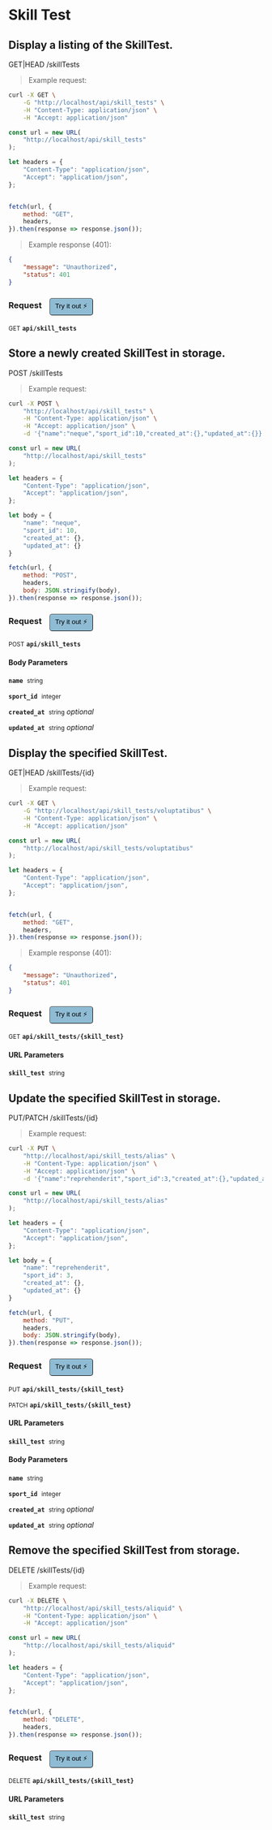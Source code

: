 # Skill Test


## Display a listing of the SkillTest.


GET|HEAD /skillTests

> Example request:

```bash
curl -X GET \
    -G "http://localhost/api/skill_tests" \
    -H "Content-Type: application/json" \
    -H "Accept: application/json"
```

```javascript
const url = new URL(
    "http://localhost/api/skill_tests"
);

let headers = {
    "Content-Type": "application/json",
    "Accept": "application/json",
};


fetch(url, {
    method: "GET",
    headers,
}).then(response => response.json());
```


> Example response (401):

```json
{
    "message": "Unauthorized",
    "status": 401
}
```
<div id="execution-results-GETapi-skill_tests" hidden>
    <blockquote>Received response<span id="execution-response-status-GETapi-skill_tests"></span>:</blockquote>
    <pre class="json"><code id="execution-response-content-GETapi-skill_tests"></code></pre>
</div>
<div id="execution-error-GETapi-skill_tests" hidden>
    <blockquote>Request failed with error:</blockquote>
    <pre><code id="execution-error-message-GETapi-skill_tests"></code></pre>
</div>
<form id="form-GETapi-skill_tests" data-method="GET" data-path="api/skill_tests" data-authed="0" data-hasfiles="0" data-headers='{"Content-Type":"application\/json","Accept":"application\/json"}' onsubmit="event.preventDefault(); executeTryOut('GETapi-skill_tests', this);">
<h3>
    Request&nbsp;&nbsp;&nbsp;
        <button type="button" style="background-color: #8fbcd4; padding: 5px 10px; border-radius: 5px; border-width: thin;" id="btn-tryout-GETapi-skill_tests" onclick="tryItOut('GETapi-skill_tests');">Try it out ⚡</button>
    <button type="button" style="background-color: #c97a7e; padding: 5px 10px; border-radius: 5px; border-width: thin;" id="btn-canceltryout-GETapi-skill_tests" onclick="cancelTryOut('GETapi-skill_tests');" hidden>Cancel</button>&nbsp;&nbsp;
    <button type="submit" style="background-color: #6ac174; padding: 5px 10px; border-radius: 5px; border-width: thin;" id="btn-executetryout-GETapi-skill_tests" hidden>Send Request 💥</button>
    </h3>
<p>
<small class="badge badge-green">GET</small>
 <b><code>api/skill_tests</code></b>
</p>
</form>


## Store a newly created SkillTest in storage.


POST /skillTests

> Example request:

```bash
curl -X POST \
    "http://localhost/api/skill_tests" \
    -H "Content-Type: application/json" \
    -H "Accept: application/json" \
    -d '{"name":"neque","sport_id":10,"created_at":{},"updated_at":{}}'

```

```javascript
const url = new URL(
    "http://localhost/api/skill_tests"
);

let headers = {
    "Content-Type": "application/json",
    "Accept": "application/json",
};

let body = {
    "name": "neque",
    "sport_id": 10,
    "created_at": {},
    "updated_at": {}
}

fetch(url, {
    method: "POST",
    headers,
    body: JSON.stringify(body),
}).then(response => response.json());
```


<div id="execution-results-POSTapi-skill_tests" hidden>
    <blockquote>Received response<span id="execution-response-status-POSTapi-skill_tests"></span>:</blockquote>
    <pre class="json"><code id="execution-response-content-POSTapi-skill_tests"></code></pre>
</div>
<div id="execution-error-POSTapi-skill_tests" hidden>
    <blockquote>Request failed with error:</blockquote>
    <pre><code id="execution-error-message-POSTapi-skill_tests"></code></pre>
</div>
<form id="form-POSTapi-skill_tests" data-method="POST" data-path="api/skill_tests" data-authed="0" data-hasfiles="0" data-headers='{"Content-Type":"application\/json","Accept":"application\/json"}' onsubmit="event.preventDefault(); executeTryOut('POSTapi-skill_tests', this);">
<h3>
    Request&nbsp;&nbsp;&nbsp;
        <button type="button" style="background-color: #8fbcd4; padding: 5px 10px; border-radius: 5px; border-width: thin;" id="btn-tryout-POSTapi-skill_tests" onclick="tryItOut('POSTapi-skill_tests');">Try it out ⚡</button>
    <button type="button" style="background-color: #c97a7e; padding: 5px 10px; border-radius: 5px; border-width: thin;" id="btn-canceltryout-POSTapi-skill_tests" onclick="cancelTryOut('POSTapi-skill_tests');" hidden>Cancel</button>&nbsp;&nbsp;
    <button type="submit" style="background-color: #6ac174; padding: 5px 10px; border-radius: 5px; border-width: thin;" id="btn-executetryout-POSTapi-skill_tests" hidden>Send Request 💥</button>
    </h3>
<p>
<small class="badge badge-black">POST</small>
 <b><code>api/skill_tests</code></b>
</p>
<h4 class="fancy-heading-panel"><b>Body Parameters</b></h4>
<p>
<b><code>name</code></b>&nbsp;&nbsp;<small>string</small>  &nbsp;
<input type="text" name="name" data-endpoint="POSTapi-skill_tests" data-component="body" required  hidden>
<br>
</p>
<p>
<b><code>sport_id</code></b>&nbsp;&nbsp;<small>integer</small>  &nbsp;
<input type="number" name="sport_id" data-endpoint="POSTapi-skill_tests" data-component="body" required  hidden>
<br>
</p>
<p>
<b><code>created_at</code></b>&nbsp;&nbsp;<small>string</small>     <i>optional</i> &nbsp;
<input type="text" name="created_at" data-endpoint="POSTapi-skill_tests" data-component="body"  hidden>
<br>
</p>
<p>
<b><code>updated_at</code></b>&nbsp;&nbsp;<small>string</small>     <i>optional</i> &nbsp;
<input type="text" name="updated_at" data-endpoint="POSTapi-skill_tests" data-component="body"  hidden>
<br>
</p>

</form>


## Display the specified SkillTest.


GET|HEAD /skillTests/{id}

> Example request:

```bash
curl -X GET \
    -G "http://localhost/api/skill_tests/voluptatibus" \
    -H "Content-Type: application/json" \
    -H "Accept: application/json"
```

```javascript
const url = new URL(
    "http://localhost/api/skill_tests/voluptatibus"
);

let headers = {
    "Content-Type": "application/json",
    "Accept": "application/json",
};


fetch(url, {
    method: "GET",
    headers,
}).then(response => response.json());
```


> Example response (401):

```json
{
    "message": "Unauthorized",
    "status": 401
}
```
<div id="execution-results-GETapi-skill_tests--skill_test-" hidden>
    <blockquote>Received response<span id="execution-response-status-GETapi-skill_tests--skill_test-"></span>:</blockquote>
    <pre class="json"><code id="execution-response-content-GETapi-skill_tests--skill_test-"></code></pre>
</div>
<div id="execution-error-GETapi-skill_tests--skill_test-" hidden>
    <blockquote>Request failed with error:</blockquote>
    <pre><code id="execution-error-message-GETapi-skill_tests--skill_test-"></code></pre>
</div>
<form id="form-GETapi-skill_tests--skill_test-" data-method="GET" data-path="api/skill_tests/{skill_test}" data-authed="0" data-hasfiles="0" data-headers='{"Content-Type":"application\/json","Accept":"application\/json"}' onsubmit="event.preventDefault(); executeTryOut('GETapi-skill_tests--skill_test-', this);">
<h3>
    Request&nbsp;&nbsp;&nbsp;
        <button type="button" style="background-color: #8fbcd4; padding: 5px 10px; border-radius: 5px; border-width: thin;" id="btn-tryout-GETapi-skill_tests--skill_test-" onclick="tryItOut('GETapi-skill_tests--skill_test-');">Try it out ⚡</button>
    <button type="button" style="background-color: #c97a7e; padding: 5px 10px; border-radius: 5px; border-width: thin;" id="btn-canceltryout-GETapi-skill_tests--skill_test-" onclick="cancelTryOut('GETapi-skill_tests--skill_test-');" hidden>Cancel</button>&nbsp;&nbsp;
    <button type="submit" style="background-color: #6ac174; padding: 5px 10px; border-radius: 5px; border-width: thin;" id="btn-executetryout-GETapi-skill_tests--skill_test-" hidden>Send Request 💥</button>
    </h3>
<p>
<small class="badge badge-green">GET</small>
 <b><code>api/skill_tests/{skill_test}</code></b>
</p>
<h4 class="fancy-heading-panel"><b>URL Parameters</b></h4>
<p>
<b><code>skill_test</code></b>&nbsp;&nbsp;<small>string</small>  &nbsp;
<input type="text" name="skill_test" data-endpoint="GETapi-skill_tests--skill_test-" data-component="url" required  hidden>
<br>
</p>
</form>


## Update the specified SkillTest in storage.


PUT/PATCH /skillTests/{id}

> Example request:

```bash
curl -X PUT \
    "http://localhost/api/skill_tests/alias" \
    -H "Content-Type: application/json" \
    -H "Accept: application/json" \
    -d '{"name":"reprehenderit","sport_id":3,"created_at":{},"updated_at":{}}'

```

```javascript
const url = new URL(
    "http://localhost/api/skill_tests/alias"
);

let headers = {
    "Content-Type": "application/json",
    "Accept": "application/json",
};

let body = {
    "name": "reprehenderit",
    "sport_id": 3,
    "created_at": {},
    "updated_at": {}
}

fetch(url, {
    method: "PUT",
    headers,
    body: JSON.stringify(body),
}).then(response => response.json());
```


<div id="execution-results-PUTapi-skill_tests--skill_test-" hidden>
    <blockquote>Received response<span id="execution-response-status-PUTapi-skill_tests--skill_test-"></span>:</blockquote>
    <pre class="json"><code id="execution-response-content-PUTapi-skill_tests--skill_test-"></code></pre>
</div>
<div id="execution-error-PUTapi-skill_tests--skill_test-" hidden>
    <blockquote>Request failed with error:</blockquote>
    <pre><code id="execution-error-message-PUTapi-skill_tests--skill_test-"></code></pre>
</div>
<form id="form-PUTapi-skill_tests--skill_test-" data-method="PUT" data-path="api/skill_tests/{skill_test}" data-authed="0" data-hasfiles="0" data-headers='{"Content-Type":"application\/json","Accept":"application\/json"}' onsubmit="event.preventDefault(); executeTryOut('PUTapi-skill_tests--skill_test-', this);">
<h3>
    Request&nbsp;&nbsp;&nbsp;
        <button type="button" style="background-color: #8fbcd4; padding: 5px 10px; border-radius: 5px; border-width: thin;" id="btn-tryout-PUTapi-skill_tests--skill_test-" onclick="tryItOut('PUTapi-skill_tests--skill_test-');">Try it out ⚡</button>
    <button type="button" style="background-color: #c97a7e; padding: 5px 10px; border-radius: 5px; border-width: thin;" id="btn-canceltryout-PUTapi-skill_tests--skill_test-" onclick="cancelTryOut('PUTapi-skill_tests--skill_test-');" hidden>Cancel</button>&nbsp;&nbsp;
    <button type="submit" style="background-color: #6ac174; padding: 5px 10px; border-radius: 5px; border-width: thin;" id="btn-executetryout-PUTapi-skill_tests--skill_test-" hidden>Send Request 💥</button>
    </h3>
<p>
<small class="badge badge-darkblue">PUT</small>
 <b><code>api/skill_tests/{skill_test}</code></b>
</p>
<p>
<small class="badge badge-purple">PATCH</small>
 <b><code>api/skill_tests/{skill_test}</code></b>
</p>
<h4 class="fancy-heading-panel"><b>URL Parameters</b></h4>
<p>
<b><code>skill_test</code></b>&nbsp;&nbsp;<small>string</small>  &nbsp;
<input type="text" name="skill_test" data-endpoint="PUTapi-skill_tests--skill_test-" data-component="url" required  hidden>
<br>
</p>
<h4 class="fancy-heading-panel"><b>Body Parameters</b></h4>
<p>
<b><code>name</code></b>&nbsp;&nbsp;<small>string</small>  &nbsp;
<input type="text" name="name" data-endpoint="PUTapi-skill_tests--skill_test-" data-component="body" required  hidden>
<br>
</p>
<p>
<b><code>sport_id</code></b>&nbsp;&nbsp;<small>integer</small>  &nbsp;
<input type="number" name="sport_id" data-endpoint="PUTapi-skill_tests--skill_test-" data-component="body" required  hidden>
<br>
</p>
<p>
<b><code>created_at</code></b>&nbsp;&nbsp;<small>string</small>     <i>optional</i> &nbsp;
<input type="text" name="created_at" data-endpoint="PUTapi-skill_tests--skill_test-" data-component="body"  hidden>
<br>
</p>
<p>
<b><code>updated_at</code></b>&nbsp;&nbsp;<small>string</small>     <i>optional</i> &nbsp;
<input type="text" name="updated_at" data-endpoint="PUTapi-skill_tests--skill_test-" data-component="body"  hidden>
<br>
</p>

</form>


## Remove the specified SkillTest from storage.


DELETE /skillTests/{id}

> Example request:

```bash
curl -X DELETE \
    "http://localhost/api/skill_tests/aliquid" \
    -H "Content-Type: application/json" \
    -H "Accept: application/json"
```

```javascript
const url = new URL(
    "http://localhost/api/skill_tests/aliquid"
);

let headers = {
    "Content-Type": "application/json",
    "Accept": "application/json",
};


fetch(url, {
    method: "DELETE",
    headers,
}).then(response => response.json());
```


<div id="execution-results-DELETEapi-skill_tests--skill_test-" hidden>
    <blockquote>Received response<span id="execution-response-status-DELETEapi-skill_tests--skill_test-"></span>:</blockquote>
    <pre class="json"><code id="execution-response-content-DELETEapi-skill_tests--skill_test-"></code></pre>
</div>
<div id="execution-error-DELETEapi-skill_tests--skill_test-" hidden>
    <blockquote>Request failed with error:</blockquote>
    <pre><code id="execution-error-message-DELETEapi-skill_tests--skill_test-"></code></pre>
</div>
<form id="form-DELETEapi-skill_tests--skill_test-" data-method="DELETE" data-path="api/skill_tests/{skill_test}" data-authed="0" data-hasfiles="0" data-headers='{"Content-Type":"application\/json","Accept":"application\/json"}' onsubmit="event.preventDefault(); executeTryOut('DELETEapi-skill_tests--skill_test-', this);">
<h3>
    Request&nbsp;&nbsp;&nbsp;
        <button type="button" style="background-color: #8fbcd4; padding: 5px 10px; border-radius: 5px; border-width: thin;" id="btn-tryout-DELETEapi-skill_tests--skill_test-" onclick="tryItOut('DELETEapi-skill_tests--skill_test-');">Try it out ⚡</button>
    <button type="button" style="background-color: #c97a7e; padding: 5px 10px; border-radius: 5px; border-width: thin;" id="btn-canceltryout-DELETEapi-skill_tests--skill_test-" onclick="cancelTryOut('DELETEapi-skill_tests--skill_test-');" hidden>Cancel</button>&nbsp;&nbsp;
    <button type="submit" style="background-color: #6ac174; padding: 5px 10px; border-radius: 5px; border-width: thin;" id="btn-executetryout-DELETEapi-skill_tests--skill_test-" hidden>Send Request 💥</button>
    </h3>
<p>
<small class="badge badge-red">DELETE</small>
 <b><code>api/skill_tests/{skill_test}</code></b>
</p>
<h4 class="fancy-heading-panel"><b>URL Parameters</b></h4>
<p>
<b><code>skill_test</code></b>&nbsp;&nbsp;<small>string</small>  &nbsp;
<input type="text" name="skill_test" data-endpoint="DELETEapi-skill_tests--skill_test-" data-component="url" required  hidden>
<br>
</p>
</form>



